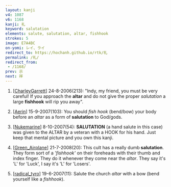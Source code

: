 ```yaml
---
layout: kanji
v4: 1087
v6: 1168
kanji: 礼
keyword: salutation
elements: salute, salutation, altar, fishhook
strokes: 5
image: E7A4BC
on-yomi: レイ、ライ
redirect_to: https://hochanh.github.io/rtk/礼
permalink: /礼/
redirect_from:
 - /1168/
prev: 示
next: 祥
---
```


1) [<a href="http://kanji.koohii.com/profile/CharleyGarrett">CharleyGarrett</a>] 24-8-2006(213): &quot;Indy, my friend, you must be very careful! If you approach the <strong>altar</strong> and do not give the proper <em>salutation</em> a large <strong>fishhook</strong> will rip you away&quot;.

2) [<a href="http://kanji.koohii.com/profile/Aerin">Aerin</a>] 15-9-2007(103): You should <em>fish hook</em> (bend/bow) your body before an <em>altar</em> as a form of<strong> salutation</strong> to God/gods.

3) [<a href="http://kanji.koohii.com/profile/Nukemarine">Nukemarine</a>] 8-10-2007(54): <strong>SALUTATION</strong> (a hand salute in this case) was given to the ALTAR by a veteran with a HOOK for his hand. Just keep that mental picture and you own this kanji.

4) [<a href="http://kanji.koohii.com/profile/Green_Airplane">Green_Airplane</a>] 21-7-2008(20): This cult has a really dumb<strong> salutation</strong>. They form sort of a <em>&#039;fishhook&#039;</em> on their foreheads with their thumb and index finger. They do it whenever they come near the <em>altar</em>. They say it&#039;s &#039;L&#039; for &#039;Luck&#039;, I say it&#039;s &#039;L&#039; for &#039;Losers&#039;.

5) [<a href="http://kanji.koohii.com/profile/radical_tyro">radical_tyro</a>] 19-6-2007(11): Salute the church <em>altar</em> with a bow (bend yourself like a <em>fishhook</em>).

